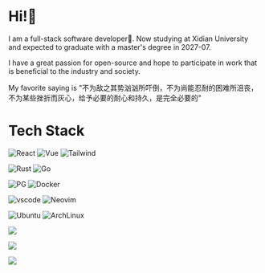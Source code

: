 # Hi!🪽
I am a full-stack software developer🐹. Now studying at Xidian University and expected to graduate with a master's degree in 2027-07. <br>

I have a great passion for open-source and hope to participate in work that is beneficial to the industry and society. <br>

My favorite saying is "不为敌之其势汹汹所吓倒，不为尚能忍耐的困难所沮丧，不为某些挫折而灰心，给予必要的耐心和持久，是完全必要的"


# Tech Stack
![React](https://img.shields.io/badge/React-20232A?style=for-the-badge&logo=react&logoColor=61DAFB)
![Vue](https://img.shields.io/badge/Vue-35495E?style=for-the-badge&logo=vue.js&logoColor=4FC08D)
![Tailwind](https://img.shields.io/badge/Tailwind-38B2AC?style=for-the-badge&logo=tailwind-css&logoColor=white)

![Rust](https://img.shields.io/badge/rust-%23000000.svg?style=for-the-badge&logo=rust&logoColor=white)
![Go](https://img.shields.io/badge/go-%2300ADD8.svg?style=for-the-badge&logo=go&logoColor=white)

![PG](https://img.shields.io/badge/PostgreSQL-316192?style=for-the-badge&logo=postgresql&logoColor=white)
![Docker](https://img.shields.io/badge/docker-%230db7ed.svg?style=for-the-badge&logo=docker&logoColor=white)

![vscode](https://img.shields.io/badge/Visual_Studio_Code-0078D4?style=for-the-badge&logo=visual%20studio%20code&logoColor=white)
![Neovim](https://img.shields.io/badge/NeoVim-%2357A143.svg?&style=for-the-badge&logo=neovim&logoColor=white)

![Ubuntu](https://img.shields.io/badge/Ubuntu-E95420?style=for-the-badge&logo=ubuntu&logoColor=white)
![ArchLinux](https://img.shields.io/badge/Arch_Linux-1793D1?style=for-the-badge&logo=arch-linux&logoColor=white)

![](https://github-readme-stats.vercel.app/api/top-langs/?username=urlyy&layout=compact&bg_color=30,e96443,904e95&title_color=fff&langs_count=10&text_color=fff&hide=html,css,Cython,TypeScript,Jupyter%20notebook,Starlark,scss,less)


<!-- 
徽章来自
https://dev.to/envoy_/150-badges-for-github-pnk
https://ileriayo.github.io/markdown-badges/ 
-->
<!--
<picture>
  <source media="(prefers-color-scheme: dark)" srcset="https://raw.githubusercontent.com/urlyy/urlyy/output/github-contribution-grid-snake-dark.svg">
  <source media="(prefers-color-scheme: light)" srcset="https://raw.githubusercontent.com/urlyy/urlyy/output/github-contribution-grid-snake.svg">
  <img alt="github contribution grid snake animation" src="https://raw.githubusercontent.com/urlyy/urlyy/output/github-contribution-grid-snake.svg">
</picture>
-->
![](https://github-profile-trophy.vercel.app/?username=urlyy&no-frame=true)


![](https://github-readme-stats.vercel.app/api?username=urlyy&show_icons=true&theme=panda&count_private=true)


